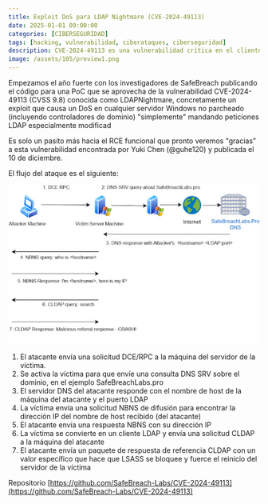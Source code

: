 ```yaml
---
title: Exploit DoS para LDAP Nightmare (CVE-2024-49113)
date: 2025-01-01 09:00:00 
categories: [CIBERSEGURIDAD]
tags: [hacking, vulnerabilidad, ciberataques, ciberseguridad]
description: CVE-2024-49113 es una vulnerabilidad crítica en el cliente LDAP de Windows que según Microsoft permite la ejecución remota de código.
image: /assets/105/preview1.png
---
```


Empezamos el año fuerte con los investigadores de SafeBreach publicando el código para una PoC que se aprovecha de la vulnerabilidad CVE-2024-49113 (CVSS 9.8) conocida como LDAPNightmare, concretamente un exploit que causa un DoS en cualquier servidor Windows no parcheado (incluyendo controladores de dominio) "simplemente" mandando peticiones LDAP especialmente modificad

Es solo un pasito más hacia el RCE funcional que pronto veremos "gracias" a esta vulnerabilidad encontrada por Yuki Chen (@guhe120) y publicada el 10 de diciembre.

El flujo del ataque es el siguiente:

![Imagen 00](/assets/105/105-01.jpg)

1. El atacante envía una solicitud DCE/RPC a la máquina del servidor de la víctima.
2. Se activa la víctima para que envíe una consulta DNS SRV sobre el dominio, en el ejemplo SafeBreachLabs.pro
3. El servidor DNS del atacante responde con el nombre de host de la máquina del atacante y el puerto LDAP
4. La víctima envía una solicitud NBNS de difusión para encontrar la dirección IP del nombre de host recibido (del atacante)
5. El atacante envía una respuesta NBNS con su dirección IP
6. La víctima se convierte en un cliente LDAP y envía una solicitud CLDAP a la máquina del atacante
7. El atacante envía un paquete de respuesta de referencia CLDAP con un valor específico que hace que LSASS se bloquee y fuerce el reinicio del servidor de la víctima

Repositorio [https://github.com/SafeBreach-Labs/CVE-2024-49113](https://github.com/SafeBreach-Labs/CVE-2024-49113)

